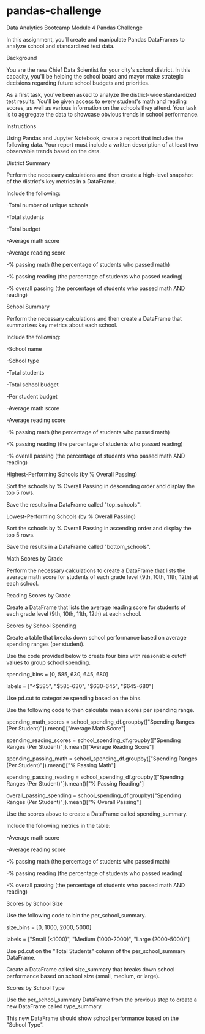 # pandas-challenge
Data Analytics Bootcamp Module 4 Pandas Challenge

In this assignment, you’ll create and manipulate Pandas DataFrames to analyze school and standardized test data.

Background

You are the new Chief Data Scientist for your city's school district. In this capacity, you'll be helping the school board and mayor make strategic decisions regarding future school budgets and priorities.

As a first task, you've been asked to analyze the district-wide standardized test results. You'll be given access to every student's math and reading scores, as well as various information on the schools they attend. Your task is to aggregate the data to showcase obvious trends in school performance.

Instructions

Using Pandas and Jupyter Notebook, create a report that includes the following data. Your report must include a written description of at least two observable trends based on the data.

District Summary

Perform the necessary calculations and then create a high-level snapshot of the district's key metrics in a DataFrame.

Include the following:

-Total number of unique schools

-Total students

-Total budget

-Average math score

-Average reading score

-% passing math (the percentage of students who passed math)

-% passing reading (the percentage of students who passed reading)

-% overall passing (the percentage of students who passed math AND reading)

School Summary

Perform the necessary calculations and then create a DataFrame that summarizes key metrics about each school.

Include the following:

-School name

-School type

-Total students

-Total school budget

-Per student budget

-Average math score

-Average reading score

-% passing math (the percentage of students who passed math)

-% passing reading (the percentage of students who passed reading)

-% overall passing (the percentage of students who passed math AND reading)

Highest-Performing Schools (by % Overall Passing)

Sort the schools by % Overall Passing in descending order and display the top 5 rows.

Save the results in a DataFrame called "top_schools".

Lowest-Performing Schools (by % Overall Passing)

Sort the schools by % Overall Passing in ascending order and display the top 5 rows.

Save the results in a DataFrame called "bottom_schools".

Math Scores by Grade

Perform the necessary calculations to create a DataFrame that lists the average math score for students of each grade level (9th, 10th, 11th, 12th) at each school.

Reading Scores by Grade

Create a DataFrame that lists the average reading score for students of each grade level (9th, 10th, 11th, 12th) at each school.

Scores by School Spending

Create a table that breaks down school performance based on average spending ranges (per student).

Use the code provided below to create four bins with reasonable cutoff values to group school spending.

spending_bins = [0, 585, 630, 645, 680]

labels = ["<$585", "$585-630", "$630-645", "$645-680"]

Use pd.cut to categorize spending based on the bins.

Use the following code to then calculate mean scores per spending range.

spending_math_scores = school_spending_df.groupby(["Spending Ranges (Per Student)"]).mean()["Average Math Score"]

spending_reading_scores = school_spending_df.groupby(["Spending Ranges (Per Student)"]).mean()["Average Reading Score"]

spending_passing_math = school_spending_df.groupby(["Spending Ranges (Per Student)"]).mean()["% Passing Math"]

spending_passing_reading = school_spending_df.groupby(["Spending Ranges (Per Student)"]).mean()["% Passing Reading"]

overall_passing_spending = school_spending_df.groupby(["Spending Ranges (Per Student)"]).mean()["% Overall Passing"]

Use the scores above to create a DataFrame called spending_summary.

Include the following metrics in the table:

-Average math score

-Average reading score

-% passing math (the percentage of students who passed math)

-% passing reading (the percentage of students who passed reading)

-% overall passing (the percentage of students who passed math AND reading)

Scores by School Size

Use the following code to bin the per_school_summary.

size_bins = [0, 1000, 2000, 5000]

labels = ["Small (<1000)", "Medium (1000-2000)", "Large (2000-5000)"]

Use pd.cut on the "Total Students" column of the per_school_summary DataFrame.

Create a DataFrame called size_summary that breaks down school performance based on school size (small, medium, or large).

Scores by School Type

Use the per_school_summary DataFrame from the previous step to create a new DataFrame called type_summary.

This new DataFrame should show school performance based on the "School Type".
